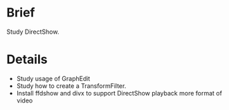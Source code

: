 # Brief #

Study DirectShow.


# Details #

  * Study usage of GraphEdit
  * Study how to create a TransformFilter.
  * Install ffdshow and divx to support DirectShow playback more format of video